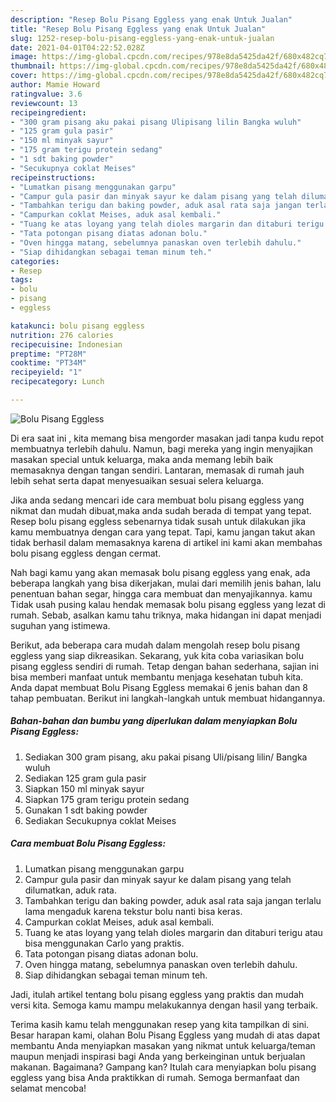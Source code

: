 ```yaml
---
description: "Resep Bolu Pisang Eggless yang enak Untuk Jualan"
title: "Resep Bolu Pisang Eggless yang enak Untuk Jualan"
slug: 1252-resep-bolu-pisang-eggless-yang-enak-untuk-jualan
date: 2021-04-01T04:22:52.028Z
image: https://img-global.cpcdn.com/recipes/978e8da5425da42f/680x482cq70/bolu-pisang-eggless-foto-resep-utama.jpg
thumbnail: https://img-global.cpcdn.com/recipes/978e8da5425da42f/680x482cq70/bolu-pisang-eggless-foto-resep-utama.jpg
cover: https://img-global.cpcdn.com/recipes/978e8da5425da42f/680x482cq70/bolu-pisang-eggless-foto-resep-utama.jpg
author: Mamie Howard
ratingvalue: 3.6
reviewcount: 13
recipeingredient:
- "300 gram pisang aku pakai pisang Ulipisang lilin Bangka wuluh"
- "125 gram gula pasir"
- "150 ml minyak sayur"
- "175 gram terigu protein sedang"
- "1 sdt baking powder"
- "Secukupnya coklat Meises"
recipeinstructions:
- "Lumatkan pisang menggunakan garpu"
- "Campur gula pasir dan minyak sayur ke dalam pisang yang telah dilumatkan, aduk rata."
- "Tambahkan terigu dan baking powder, aduk asal rata saja jangan terlalu lama mengaduk karena tekstur bolu nanti bisa keras."
- "Campurkan coklat Meises, aduk asal kembali."
- "Tuang ke atas loyang yang telah dioles margarin dan ditaburi terigu atau bisa menggunakan Carlo yang praktis."
- "Tata potongan pisang diatas adonan bolu."
- "Oven hingga matang, sebelumnya panaskan oven terlebih dahulu."
- "Siap dihidangkan sebagai teman minum teh."
categories:
- Resep
tags:
- bolu
- pisang
- eggless

katakunci: bolu pisang eggless 
nutrition: 276 calories
recipecuisine: Indonesian
preptime: "PT28M"
cooktime: "PT34M"
recipeyield: "1"
recipecategory: Lunch

---
```



![Bolu Pisang Eggless](https://img-global.cpcdn.com/recipes/978e8da5425da42f/680x482cq70/bolu-pisang-eggless-foto-resep-utama.jpg)

Di era  saat ini , kita memang bisa mengorder masakan jadi tanpa kudu repot membuatnya terlebih dahulu. Namun, bagi mereka yang ingin menyajikan masakan special untuk keluarga, maka anda memang lebih baik memasaknya dengan tangan sendiri. Lantaran, memasak di rumah jauh lebih sehat serta dapat menyesuaikan sesuai selera keluarga.

Jika anda sedang mencari ide cara membuat bolu pisang eggless yang nikmat dan mudah dibuat,maka anda sudah berada di tempat yang tepat. Resep bolu pisang eggless  sebenarnya tidak susah untuk dilakukan jika kamu membuatnya dengan cara yang tepat. Tapi, kamu jangan takut akan tidak berhasil dalam memasaknya 
karena di artikel ini kami akan membahas bolu pisang eggless dengan cermat.  



Nah bagi kamu yang akan memasak bolu pisang eggless yang enak, ada beberapa langkah yang bisa dikerjakan, mulai dari memilih jenis bahan, lalu penentuan bahan segar, hingga cara membuat dan menyajikannya. kamu Tidak usah pusing kalau hendak memasak bolu pisang eggless yang lezat di rumah. Sebab, asalkan kamu  tahu triknya, maka hidangan ini dapat menjadi suguhan yang istimewa.

Berikut, ada beberapa cara mudah dalam mengolah resep bolu pisang eggless yang siap dikreasikan. Sekarang, yuk kita coba variasikan bolu pisang eggless sendiri di rumah. Tetap dengan bahan sederhana, sajian ini bisa memberi manfaat untuk membantu menjaga kesehatan tubuh kita. Anda dapat membuat Bolu Pisang Eggless memakai 6 jenis bahan dan 8 tahap pembuatan. Berikut ini langkah-langkah untuk membuat hidangannya.

<!--inarticleads1-->

##### Bahan-bahan dan bumbu yang diperlukan dalam menyiapkan Bolu Pisang Eggless:

1. Sediakan 300 gram pisang, aku pakai pisang Uli/pisang lilin/ Bangka wuluh
1. Sediakan 125 gram gula pasir
1. Siapkan 150 ml minyak sayur
1. Siapkan 175 gram terigu protein sedang
1. Gunakan 1 sdt baking powder
1. Sediakan Secukupnya coklat Meises




<!--inarticleads2-->

##### Cara membuat Bolu Pisang Eggless:

1. Lumatkan pisang menggunakan garpu
1. Campur gula pasir dan minyak sayur ke dalam pisang yang telah dilumatkan, aduk rata.
1. Tambahkan terigu dan baking powder, aduk asal rata saja jangan terlalu lama mengaduk karena tekstur bolu nanti bisa keras.
1. Campurkan coklat Meises, aduk asal kembali.
1. Tuang ke atas loyang yang telah dioles margarin dan ditaburi terigu atau bisa menggunakan Carlo yang praktis.
1. Tata potongan pisang diatas adonan bolu.
1. Oven hingga matang, sebelumnya panaskan oven terlebih dahulu.
1. Siap dihidangkan sebagai teman minum teh.




Jadi, itulah artikel tentang  bolu pisang eggless  yang praktis dan mudah versi kita. Semoga kamu mampu melakukannya dengan hasil yang terbaik. 

Terima kasih kamu telah menggunakan resep yang kita tampilkan di sini. Besar harapan kami, olahan  Bolu Pisang Eggless yang mudah di atas dapat membantu Anda menyiapkan masakan yang nikmat untuk keluarga/teman maupun menjadi inspirasi bagi Anda yang berkeinginan untuk berjualan makanan. Bagaimana? Gampang kan? Itulah cara menyiapkan bolu pisang eggless yang bisa Anda praktikkan di rumah. Semoga bermanfaat dan selamat mencoba!

